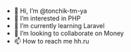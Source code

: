 - 👋 Hi, I’m @tonchik-tm-ya
- 👀 I’m interested in PHP
- 🌱 I’m currently learning Laravel
- 💞️ I’m looking to collaborate on Money
- 📫 How to reach me hh.ru

<!---
tonchik-tm-ya/tonchik-tm-ya is a ✨ special ✨ repository because its `README.md` (this file) appears on your GitHub profile.
You can click the Preview link to take a look at your changes.
--->
